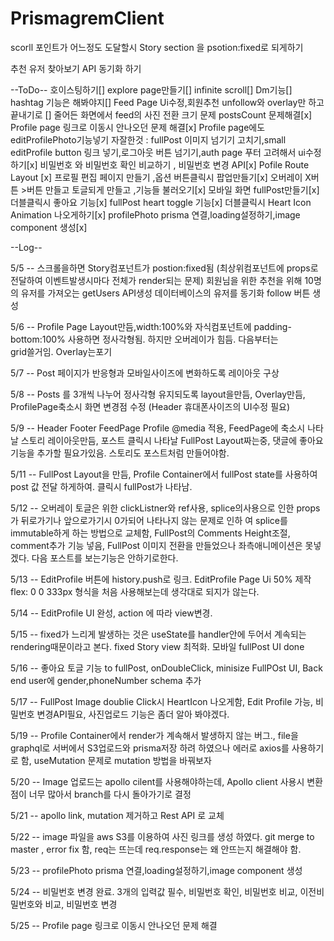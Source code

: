 # PrismagremClient

scorll 포인트가 어느정도 도달할시 Story section 을 psotion:fixed로 되게하기

추천 유저 찾아보기 API 동기화 하기

--ToDo--
호이스팅하기[]
explore page만들기[]
infinite scroll[]
Dm기능[]
hashtag 기능은 해봐야지[]
Feed Page Ui수정,회원추천 unfollow와 overlay만 하고 끝내기로 []
줄어든 화면에서 feed의 사진 전환 크기 문제
postsCount 문제해결[x]
Profile page 링크로 이동시 안나오던 문제 해결[x]
Profile page에도 editProfilePhoto기능넣기
자잘한것 : fullPost 이미지 넘기기 고치기,small editProfile button 링크 넣기,로그아웃 버튼 넘기기,auth page 푸터 고려해서 ui수정하기[x]
비밀번호 와 비밀번호 확인 비교하기 , 비밀번호 변경 API[x]
Pofile Route Layout [x]
프로필 편집 페이지 만들기 ,옵션 버튼클릭시 팝업만들기[x]
오버레이 X버튼 >버튼 만들고 토글되게 만들고 ,기능들 불러오기[x]
모바일 화면 fullPost만들기[x]
더블클릭시 좋아요 기능[x]
fullPost heart toggle 기능[x]
더블클릭시 Heart Icon Animation 나오게하기[x]
profilePhoto prisma 연결,loading설정하기,image component 생성[x]

--Log--

5/5 -- 스크롤을하면 Story컴포넌트가 postion:fixed됨 (최상위컴포넌트에 props로 전달하여 이벤트발생시마다 전체가 render되는 문제)
회원님을 위한 추천을 위해 10명의 유저를 가져오는 getUsers API생성
데이터베이스의 유저를 동기화 follow 버튼 생성

5/6 -- Profile Page Layout만듬,width:100%와 자식컴포넌트에 padding-bottom:100% 사용하면 정사각형됨. 하지만 오버레이가 힘듬. 다음부터는  
 grid쓸거임. Overlay는포기

5/7 -- Post 페이지가 반응형과 모바일사이즈에 변화하도록 레이아웃 구상

5/8 -- Posts 를 3개씩 나누어 정사각형 유지되도록 layout을만듬, Overlay만듬, ProfilePage축소시 화면 변경점 수정 (Header 휴대폰사이즈의 UI수정 필요)

5/9 -- Header Footer FeedPage Profile @media 적용, FeedPage에 축소시 나타날 스토리 레이아웃만듬, 포스트 클릭시 나타날 FullPost Layout짜는중, 댓글에 좋아요 기능을 추가할 필요가있음. 스토리도 포스트처럼 만들어야함.

5/11 -- FullPost Layout을 만듬, Profile Container에서 fullPost state를 사용하여 post 값 전달 하게하여. 클릭시 fullPost가 나타남.

5/12 -- 오버레이 토글은 위한 clickListner와 ref사용, splice의사용으로 인한 props가 뒤로가기나 앞으로가기시 0가되어 나타나지 않는 문제로 인하
여 splice를 immutable하게 하는 방법으로 교체함, FullPost의 Comments Height조절, comment추가 기능 넣음, FullPost 이미지 전환을 만들었으나 좌측애니메이션은 못넣겠다. 다음 포스트를 보는기능은 안하기로한다.

5/13 -- EditProfile 버튼에 history.push로 링크. EditProfile Page Ui 50% 제작 flex: 0 0 333px 형식을 처음 사용해보는데 생각대로 되지가 않는다.

5/14 -- EditProfile UI 완성, action 에 따라 view변경.

5/15 -- fixed가 느리게 발생하는 것은 useState를 handler안에 두어서 계속되는 rendering때문이라고 본다. fixed Story view 최적화.
모바일 fullPost UI done

5/16 -- 좋아요 토글 기능 to fullPost, onDoubleClick, minisize FullPOst UI, Back end user에 gender,phoneNumber schema 추가

5/17 -- FullPost Image doublie Click시 HeartIcon 나오게함, Edit Profile 가능, 비밀번호 변경API필요, 사진업로드 기능은 좀더 알아 봐야겠다.

5/19 -- Profile Container에서 render가 계속해서 발생하지 않는 버그., file을 graphql로 서버에서 S3업로드와 prisma저장 하려 하였으나 에러로 axios를 사용하기로 함, useMutation 문제로 mutation 방법을 바꿔보자

5/20 -- Image 업로드는 apollo cilent를 사용해야하는데, Apollo client 사용시 변환점이 너무 많아서 branch를 다시 돌아가기로 결정

5/21 -- apollo link, mutation 제거하고 Rest API 로 교체

5/22 -- image 파일을 aws S3를 이용하여 사진 링크를 생성 하였다. git merge to master , error fix 함,
req는 뜨는데 req.response는 왜 안뜨는지 해결해야 함.

5/23 -- profilePhoto prisma 연결,loading설정하기,image component 생성

5/24 -- 비밀번호 변경 완료. 3개의 입력값 필수, 비밀번호 확인, 비밀번호 비교, 이전비밀번호와 비교, 비밀번호 변경

5/25 -- Profile page 링크로 이동시 안나오던 문제 해결
